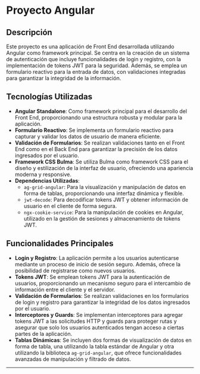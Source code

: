 # Proyecto Angular
## Descripción

Este proyecto es una aplicación de Front End desarrollada utilizando Angular como framework principal. Se centra en la creación de un sistema de autenticación que incluye funcionalidades de login y registro, con la implementación de tokens JWT para la seguridad. Además, se emplea un formulario reactivo para la entrada de datos, con validaciones integradas para garantizar la integridad de la información.

## Tecnologías Utilizadas

- **Angular Standalone**: Como framework principal para el desarrollo del Front End, proporcionando una estructura robusta y modular para la aplicación.
- **Formulario Reactivo**: Se implementa un formulario reactivo para capturar y validar los datos de usuario de manera eficiente.
- **Validación de Formularios**: Se realizan validaciones tanto en el Front End como en el Back End para garantizar la precisión de los datos ingresados por el usuario.
- **Framework CSS Bulma**: Se utiliza Bulma como framework CSS para el diseño y estilización de la interfaz de usuario, ofreciendo una apariencia moderna y responsive.
- **Dependencias Utilizadas**:
  - `ag-grid-angular`: Para la visualización y manipulación de datos en forma de tablas, proporcionando una interfaz dinámica y flexible.
  - `jwt-decode`: Para decodificar tokens JWT y obtener información de usuario en el cliente de forma segura.
  - `ngx-cookie-service`: Para la manipulación de cookies en Angular, utilizado en la gestión de sesiones y almacenamiento de tokens JWT.

## Funcionalidades Principales
- **Login y Registro**: La aplicación permite a los usuarios autenticarse mediante un proceso de inicio de sesión seguro. Además, ofrece la posibilidad de registrarse como nuevos usuarios.
- **Tokens JWT**: Se emplean tokens JWT para la autenticación de usuarios, proporcionando un mecanismo seguro para el intercambio de información entre el cliente y el servidor.
- **Validación de Formularios**: Se realizan validaciones en los formularios de login y registro para garantizar la integridad de los datos ingresados por el usuario.
- **Interceptores y Guards**: Se implementan interceptores para agregar tokens JWT a las solicitudes HTTP y guards para proteger rutas y asegurar que solo los usuarios autenticados tengan acceso a ciertas partes de la aplicación.
- **Tablas Dinámicas**: Se incluyen dos formas de visualización de datos en forma de tabla, una utilizando la tabla estándar de Angular y otra utilizando la biblioteca `ag-grid-angular`, que ofrece funcionalidades avanzadas de manipulación y filtrado de datos.
---
